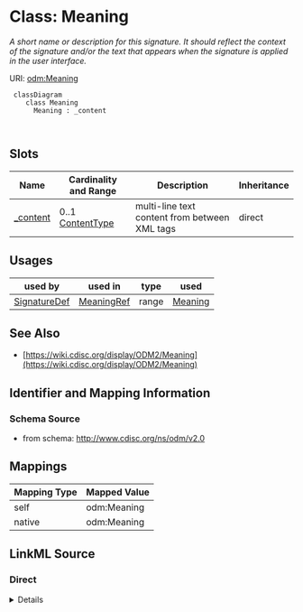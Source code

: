 # Class: Meaning


_A short name or description for this signature. It should reflect the context of the signature and/or the text that appears when the signature is applied in the user interface._





URI: [odm:Meaning](http://www.cdisc.org/ns/odm/v2.0/Meaning)



```mermaid
 classDiagram
    class Meaning
      Meaning : _content
        
      
```




<!-- no inheritance hierarchy -->


## Slots

| Name | Cardinality and Range | Description | Inheritance |
| ---  | --- | --- | --- |
| [_content](_content.md) | 0..1 <br/> [ContentType](ContentType.md) | multi-line text content from between XML tags | direct |





## Usages

| used by | used in | type | used |
| ---  | --- | --- | --- |
| [SignatureDef](SignatureDef.md) | [MeaningRef](MeaningRef.md) | range | [Meaning](Meaning.md) |






## See Also

* [https://wiki.cdisc.org/display/ODM2/Meaning](https://wiki.cdisc.org/display/ODM2/Meaning)

## Identifier and Mapping Information







### Schema Source


* from schema: http://www.cdisc.org/ns/odm/v2.0





## Mappings

| Mapping Type | Mapped Value |
| ---  | ---  |
| self | odm:Meaning |
| native | odm:Meaning |





## LinkML Source

<!-- TODO: investigate https://stackoverflow.com/questions/37606292/how-to-create-tabbed-code-blocks-in-mkdocs-or-sphinx -->

### Direct

<details>
```yaml
name: Meaning
description: A short name or description for this signature. It should reflect the
  context of the signature and/or the text that appears when the signature is applied
  in the user interface.
from_schema: http://www.cdisc.org/ns/odm/v2.0
see_also:
- https://wiki.cdisc.org/display/ODM2/Meaning
slots:
- _content
slot_usage:
  range:
    name: range
    id_prefixes:
    - text
class_uri: odm:Meaning

```
</details>

### Induced

<details>
```yaml
name: Meaning
description: A short name or description for this signature. It should reflect the
  context of the signature and/or the text that appears when the signature is applied
  in the user interface.
from_schema: http://www.cdisc.org/ns/odm/v2.0
see_also:
- https://wiki.cdisc.org/display/ODM2/Meaning
slot_usage:
  range:
    name: range
    id_prefixes:
    - text
attributes:
  name: _content
  description: multi-line text content from between XML tags
  from_schema: http://www.cdisc.org/ns/odm/v2.0
  rank: 1000
  alias: _content
  owner: Meaning
  domain_of:
  - TranslatedText
  - CheckValue
  - Code
  - WorkflowEnd
  - UserName
  - Prefix
  - Suffix
  - FullName
  - GivenName
  - FamilyName
  - StreetName
  - HouseNumber
  - City
  - StateProv
  - Country
  - PostalCode
  - OtherText
  - Meaning
  - LegalReason
  - DateTimeStamp
  - ReasonForChange
  - SourceID
  - FlagValue
  - FlagType
  - Value
  range: _contentType
  inlined: true
class_uri: odm:Meaning

```
</details>